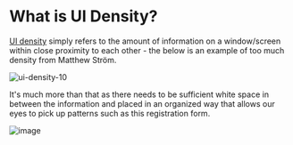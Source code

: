 # What is  UI Density?  

[UI density](https://matthewstrom.com/writing/ui-density/) simply refers to the amount of information on a window/screen within close proximity to each other - the below is an example of too much density from Matthew Ström.

![ui-density-10](https://github.com/erascon7/TIL/assets/39039416/9a8a6227-5d2c-4fea-b786-05219b83d49d)

It's much more than that as there needs to be sufficient white space in between the information and placed in an organized way that allows our eyes to pick up patterns such as this registration form.

![image](https://github.com/erascon7/TIL/assets/39039416/65e30536-2aba-4509-bace-4037adc262aa)
